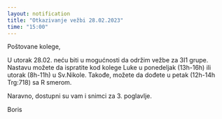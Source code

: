 ```yaml
---
layout: notification
title: "Otkazivanje vežbi 28.02.2023"
time: "15:00"
---
```


Poštovane kolege,

U utorak 28.02. neću biti u mogućnosti da održim vežbe za 3I1 grupe.
Nastavu možete da ispratite kod kolege Luke u ponedeljak (13h-16h) ili utorak (8h-11h) u Sv.Nikole.
Takođe, možete da dođete u petak (12h-14h Trg:718) sa R smerom.

Naravno, dostupni su vam i snimci za 3. poglavlje.

Boris